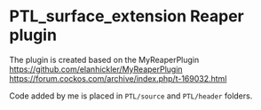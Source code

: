 # PTL_surface_extension Reaper plugin

The plugin is created based on the MyReaperPlugin
https://github.com/elanhickler/MyReaperPlugin
https://forum.cockos.com/archive/index.php/t-169032.html

Code added by me is placed in `PTL/source` and `PTL/header` folders.
